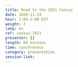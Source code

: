 ```yaml
---
title: Road to the 2021 Census
date: 2020-11-24
hour: 1:00-2:00 EST
weight: 2
lang: en
ref: census-2021
presenter: []
length: 60 minutes
time: synchronous
category: presentation
session-link:
---
```

